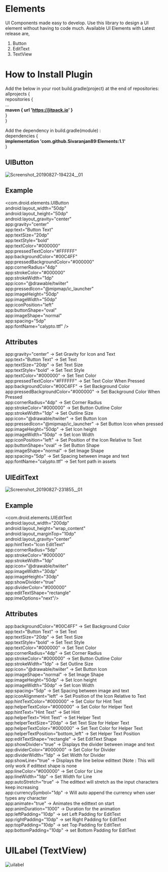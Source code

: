 # Elements
UI Components made easy to develop.
Use this library to design a UI element without having to code much.
Available UI Elements with Latest release are,
1) Button
2) EditText
3) TextView

# How to Install Plugin
Add the below in your root build.gradle(project) at the end of repositories:<br />
allprojects {<br />
repositories {<br />
...<br />
<b>maven { url 'https://jitpack.io' }</b><br />
}<br />
}<br />
            
Add the dependency in build.gradle(module) : <br />
dependencies {<br />
<b>implementation 'com.github.Sivaranjan89:Elements:1.1'</b><br />
}<br />


## UIButton
![Screenshot_20190827-194224__01](https://user-images.githubusercontent.com/54542325/63779787-c42f5800-c904-11e9-84ae-7c3822b38986.jpg)

## Example
<com.droid.elements.UIButton <br />
            android:layout_width="50dp" <br />
            android:layout_height="50dp" <br />
            android:layout_gravity="center" <br />
            app:gravity="center" <br />
            app:text="Button Text" <br />
            app:textSize="20dp" <br />
            app:textStyle="bold" <br />
            app:textColor="#000000" <br />
            app:pressedTextColor="#FFFFFF" <br />
            app:backgroundColor="#00C4FF" <br />
            app:pressedBackgroundColor="#000000" <br />
            app:cornerRadius="4dp" <br />
            app:strokeColor="#000000" <br />
            app:strokeWidth="1dp" <br />
            app:icon="@drawable/twiiter" <br />
            app:pressedIcon="@mipmap/ic_launcher" <br />
            app:imageHeight="50dp" <br />
            app:imageWidth="50dp" <br />
            app:iconPosition="left" <br />
            app:buttonShape="oval" <br />
            app:imageShape="normal" <br />
            app:spacing="5dp" <br />
            app:fontName="calypto.ttf" /> <br />

## Attributes
app:gravity="center" -> Set Gravity for Icon and Text <br />
app:text="Button Text" -> Set Text <br />
app:textSize="20dp" -> Set Text Size <br />
app:textStyle="bold" -> Set Text Style <br />
app:textColor="#000000" -> Set Text Color <br />
app:pressedTextColor="#FFFFFF" -> Set Text Color When Pressed <br />
app:backgroundColor="#00C4FF" -> Set Background Color <br />
app:pressedBackgroundColor="#000000" -> Set Background Color When Pressed <br />
app:cornerRadius="4dp" -> Set Corner Radius <br />
app:strokeColor="#000000" -> Set Button Outline Color <br />
app:strokeWidth="1dp" -> Set Outline Size <br />
app:icon="@drawable/twiiter" -> Set Button Icon <br />
app:pressedIcon="@mipmap/ic_launcher" -> Set Button Icon when pressed <br />
app:imageHeight="50dp" -> Set Icon height <br />
app:imageWidth="50dp" -> Set Icon Width <br />
app:iconPosition="left" -> Set Position of the Icon Relative to Text <br />
app:buttonShape="oval" -> Set Button Shape <br />
app:imageShape="normal" -> Set Image Shape <br />
app:spacing="5dp" -> Set Spacing between image and text <br />
app:fontName="calypto.ttf" -> Set font path in assets <br />



## UIEditText
![Screenshot_20190827-231855__01](https://user-images.githubusercontent.com/54542325/63796294-6eb67380-c923-11e9-8209-51c8bfc4d141.jpg)

## Example
<com.droid.elements.UIEditText <br />
            android:layout_width="200dp" <br />
            android:layout_height="wrap_content" <br />
            android:layout_marginTop="10dp" <br />
            android:layout_gravity="center" <br />
            app:hintText="Icon EditText" <br />
            app:cornerRadius="5dp" <br />
            app:strokeColor="#000000" <br />
            app:strokeWidth="1dp" <br />
            app:icon="@drawable/twiiter" <br />
            app:imageWidth="30dp" <br />
            app:imageHeight="30dp" <br />
            app:showDivider="true" <br />
            app:dividerColor="#000000" <br />
            app:editTextShape="rectangle" <br />
            app:imeOptions="next"/> <br />

## Attributes
app:backgroundColor="#00C4FF" -> Set Background Color <br />
app:text="Button Text" -> Set Text <br />
app:textSize="20dp" -> Set Text Size <br />
app:textStyle="bold" -> Set Text Style <br />
app:textColor="#000000" -> Set Text Color <br />
app:cornerRadius="4dp" -> Set Corner Radius <br />
app:strokeColor="#000000" -> Set Button Outline Color <br />
app:strokeWidth="1dp" -> Set Outline Size <br />
app:icon="@drawable/twiiter" -> Set Button Icon <br />
app:imageShape="normal" -> Set Image Shape <br />
app:imageHeight="50dp" -> Set Icon height <br />
app:imageWidth="50dp" -> Set Icon Width <br />
app:spacing="5dp" -> Set Spacing between image and text <br />
app:iconAlignment="left" -> Set Position of the Icon Relative to Text <br />
app:hintTextColor="#000000" -> Set Color for Hint Text <br />
app:helperTextColor="#000000" -> Set Color for Helper Text <br />
app:hintText="Hint Text" -> Set Hint<br />
app:helperText="Hint Text" -> Set Helper Text<br />
app:helperTextSize="20dp" -> Set Text Size for Helper Text <br />
app:helperTextColor="#000000" -> Set Text Color for Helper Text <br />
app:helperTextPosition="bottom_left" -> Set Helper Text Position<br />
app:editTextShape="rectangle" -> Set EditText Shape <br />
app:showDivider="true" -> Displays the divider between image and text <br />
app:dividerColor="#000000" -> Set Color for Divider <br />
app:dividerWidth="1dp" -> Set Width for Divider <br />
app:showLine="true" -> Displays the line below edittext (Note : This will only work if edittext shape is none <br />
app:lineColor="#000000" -> Set Color for Line <br />
app:lineWidth="1dp" -> Set Width for Line <br />
app:autoStretch="true" -> The edittext will stretch as the input characters keep increasing <br />
app:currencySymbol="1dp" -> Will auto append the currency when user types any character <br />
app:animate="true" -> Animates the edittext on start <br />
app:animDuration="1000" -> Duration for the animation <br />
app:leftPadding="10dp" -> set Left Padding for EditText <br />
app:rightPadding="10dp" -> set Right Padding for EditText <br />
app:topPadding="10dp" -> set Top Padding for EditText <br />
app:bottomPadding="10dp" -> set Bottom Padding for EditText <br />



# UILabel (TextView)
![uilabel](https://user-images.githubusercontent.com/54542325/63907177-13c27080-ca38-11e9-958d-0cf61faeb595.png)
